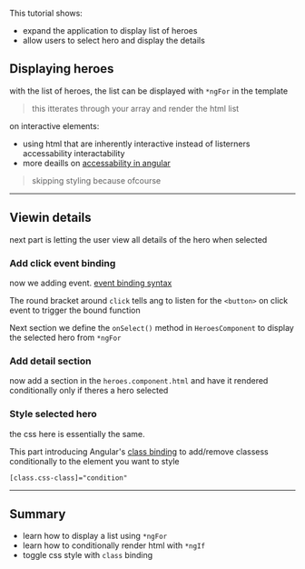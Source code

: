This tutorial shows:
- expand the application to display list of heroes
- allow users to select hero and display the details

## Displaying heroes

with the list of heroes,
the list can be displayed with `*ngFor` in the template

> this itterates through your array and render the html list

on interactive elements:
- using html that are inherently interactive instead of listerners accessability interactability
- more deaills on [accessability in angular](https://angular.io/guide/accessibility)

> skipping styling because ofcourse

---

## Viewin details

next part is letting the user view all details of the hero when selected

### Add click event binding

now we adding event.
[event binding syntax](https://angular.io/guide/event-binding)

The round bracket around `click` tells ang to listen for the `<button>` on click event to trigger the bound function

Next section we define the `onSelect()` method in `HeroesComponent` to display the selected hero from `*ngFor`

### Add detail section

now add a section in the `heroes.component.html` and have it rendered conditionally only if theres a hero selected

### Style selected hero

the css here is essentially the same.

This part introducing Angular's [class binding](https://angular.io/guide/class-binding) to 
add/remove classess conditionally to the element you want to style

`[class.css-class]="condition"`

---

## Summary

- learn how to display a list using `*ngFor`
- learn how to conditionally render html with `*ngIf`
- toggle css style with `class` binding


